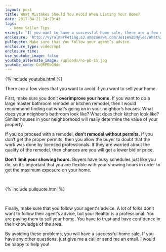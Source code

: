```yaml
---
layout: post
title: What Mistakes Should You Avoid When Listing Your Home?
date: 2017-04-21 14:29:43
tags:
  - Home Seller Tips
excerpt: 'If you want to have a successful home sale, there are a few common seller vices you need to avoid.'
enclosure: 'http://vyralmarketing.s3.amazonaws.com/Jesse%20Myles/What%20Mistakes%20Should%20You%20Avoid%20When%20Listing%20Your%20Home%253F.mp4'
pullquote: Make sure that you follow your agent’s advice.
enclosure_type: video/mp4
enclosure_time:
use_youtube_image: false
youtube_alternate_image: /uploads/no-pb-15.jpg
youtube_code: Go9REEbQHdc
---
```



{% include youtube.html %}

There are a few vices that you want to avoid if you want to sell your home.

First, make sure you don’t **overimprove your home.** If you want to do a large master bathroom remodel or kitchen remodel, then I would recommend finding out what’s going on in your neighbor’s houses. What does your neighbor’s bathroom look like? What does their kitchen look like? Similar houses in your neighborhood will really determine the value of your property.

If you do proceed with a remodel, **don’t remodel without permits.** If you don’t get the proper permits, then you allow the buyer to doubt that the work was done by licensed professionals. If they are worried about the quality of the remodel, then chances are you will get a lower bid or price.

**Don’t limit your showing hours.** Buyers have busy schedules just like you do, so it’s important that you are flexible with your showing hours in order to get the maximum exposure on your home.

&nbsp;

{% include pullquote.html %}

&nbsp;

Finally, make sure that you follow your agent's advice. A lot of folks don’t want to follow their agent’s advice, but your Realtor is a professional. You are paying them to sell your home. You have to trust and have confidence in their knowledge of the area.

By avoiding these problems, you will have a successful home sale. If you have any other questions, just give me a call or send me an email. I would be happy to help you!